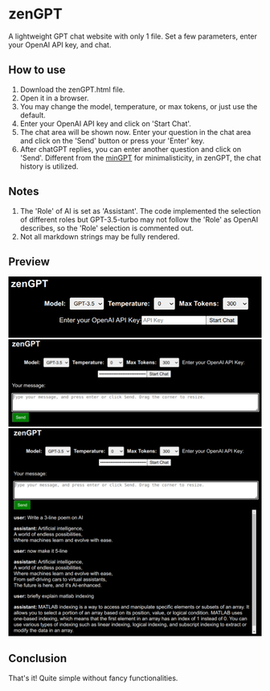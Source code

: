 # zenGPT
A lightweight GPT chat website with only 1 file. Set a few parameters, enter your OpenAI API key, and chat.

## How to use
1. Download the zenGPT.html file.
2. Open it in a browser.
3. You may change the model, temperature, or max tokens, or just use the default.
4. Enter your OpenAI API key and click on 'Start Chat'. 
5. The chat area will be shown now. Enter your question in the chat area and click on the 'Send' button or press your 'Enter' key.
5. After chatGPT replies, you can enter another question and click on 'Send'. Different from the [minGPT](https://github.com/eliujl/minGPT) for minimalisticity, in zenGPT, the chat history is utilized.

## Notes
1. The 'Role' of AI is set as 'Assistant'. The code implemented the selection of different roles but GPT-3.5-turbo may not follow the 'Role' as OpenAI describes, so the 'Role' selection is commented out.
2. Not all markdown strings may be fully rendered.

## Preview
![Screenshot when the html file is open](./load.png)
![Screenshot after the OpenAI API key is entered](./loaded.png)
![Screenshot of a chat](./chat.png)

## Conclusion
That's it! Quite simple without fancy functionalities.
